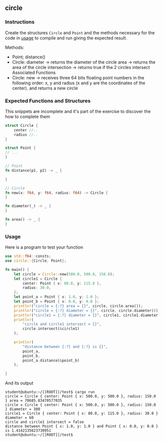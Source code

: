 ## circle

### Instructions

Create the structures `Circle` and `Point` and the methods necessary for the code in [usage](#usage) to compile and run giving the expected result.

Methods:
  - Point;
    distance()
  - Circle:
    diameter -> returns the diameter of the circle
    area -> returns the area of the circle
    intersection -> returns true if the 2 circles intersect
Associated Functions
  - Circle:
    new -> receives three 64 bits floating point numbers in the following
    order: x, y and radius (x and y are the coordinates of the center).
    and returns a new circle
	
	
### Expected Functions and Structures

This snippets are incomplete and it's part of the exercise to discover the how to complete them

```rust
struct Circle {
	center //..
	radius //..
}

struct Point {
// ...	
}

// Point
fn distance(p1, p2) -> _ {

}

// Circle
fn new(x: f64, y: f64, radius: f64) -> Circle {
}

fn diameter(_) -> _ {
}

fn area() -> _ {
}
```

### Usage

Here is a program to test your function

```rust
use std::f64::consts;
use circle::{Circle, Point};

fn main() {
	let circle = Circle::new(500.0, 500.0, 150.0);
	let circle1 = Circle {
		center: Point { x: 80.0, y: 115.0 },
		radius: 30.0,
	};
	let point_a = Point { x: 1.0, y: 1.0 };
	let point_b = Point { x: 0.0, y: 0.0 };
	println!("circle = {:?} area = {}", circle, circle.area());
	println!("circle = {:?} diameter = {}", circle, circle.diameter());
	println!("circle1 = {:?} diameter = {}", circle1, circle1.diameter());
	println!(
		"circle and circle1 intersect = {}",
		circle.intersect(&circle1)
	);

	println!(
		"distance between {:?} and {:?} is {}",
		point_a,
		point_b,
		point_a.distance(&point_b)
	);

}
```

And its output

```console
student@ubuntu:~/[[ROOT]]/test$ cargo run
circle = Circle { center: Point { x: 500.0, y: 500.0 }, radius: 150.0 } area = 70685.83470577035
circle = Circle { center: Point { x: 500.0, y: 500.0 }, radius: 150.0 } diameter = 300
circle1 = Circle { center: Point { x: 80.0, y: 115.0 }, radius: 30.0 } diameter = 60
circle and circle1 intersect = false
distance between Point { x: 1.0, y: 1.0 } and Point { x: 0.0, y: 0.0 } is 1.4142135623730951
student@ubuntu:~/[[ROOT]]/test$
```

